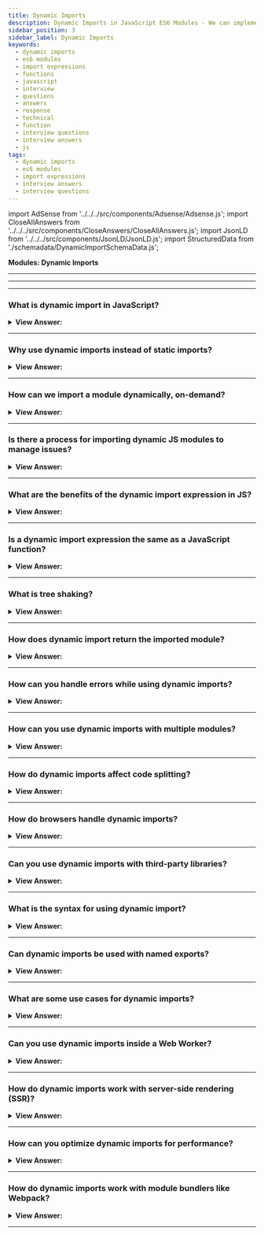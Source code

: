 ```yaml
---
title: Dynamic Imports
description: Dynamic Imports in JavaScript ES6 Modules - We can implement dynamic imports by using the import expression. Frontend Developer Interview Questions
sidebar_position: 3
sidebar_label: Dynamic Imports
keywords:
  - dynamic imports
  - es6 modules
  - import expressions
  - functions
  - javascript
  - interview
  - questions
  - answers
  - response
  - technical
  - function
  - interview questions
  - interview answers
  - js
tags:
  - dynamic imports
  - es6 modules
  - import expressions
  - interview answers
  - interview questions
---
```


import AdSense from '../../../src/components/Adsense/Adsense.js';
import CloseAllAnswers from '../../../src/components/CloseAnswers/CloseAllAnswers.js';
import JsonLD from '../../../src/components/JsonLD/JsonLD.js';
import StructuredData from './schemadata/DynamicImportSchemaData.js';

<JsonLD data={StructuredData} />

<head>
  <title>Dynamic Imports | JavaScript Frontend Phone Interview Answers</title>
</head>

**Modules: Dynamic Imports**

---

<AdSense />

---

<CloseAllAnswers />

---

### What is dynamic import in JavaScript?

<details>
  <summary><strong>View Answer:</strong></summary>
  <div>
  <div><strong>Interview Response:</strong> Dynamic import is a feature that allows you to load JavaScript modules on-demand during runtime, which helps reduce initial load time and optimize application performance.
  </div><br />
  <div><strong>Technical Response:</strong> Dynamic import is a method introduced in modern JavaScript that allows you to import JavaScript modules (i.e., .js files) dynamically as part of your regular JavaScript code execution. This is in contrast to static import declarations, which only load modules at compile time. With dynamic import(), you can load modules on-demand, or conditionally, based on various factors in your code.
  </div><br />
  <div><strong className="codeExample">Code Example:</strong><br /><br />

  <div></div>

The syntax of dynamic import() in JavaScript looks like this...

```javascript
import(moduleSpecifier)
```

Where moduleSpecifier is a string that specifies the path of the module to import.

Dynamic import() returns a promise that resolves to the module object of the requested module when the promise is fulfilled.

Here's an example of how it can be used:

```javascript
let modulePath = './path/to/module.js';

import(modulePath)
  .then((module) => {
    // You can use the exported items from the module here.
    console.log(module.exportedFunction());
  })
  .catch((err) => {
    // Handle any errors in loading the module or any subsequent errors.
    console.error(err);
  });
```

This is particularly useful for code splitting, lazy loading, and managing the loading of optional JavaScript functionality that might not be used in every user interaction. It can greatly improve the performance of your web application by reducing the initial load time, because not all of the code needs to be loaded up front.

  </div>
  </div>
</details>

---

### Why use dynamic imports instead of static imports?

<details>
  <summary><strong>View Answer:</strong></summary>
  <div>
  <div><strong>Interview Response:</strong> Dynamic imports are used when you want to load a module conditionally or on-demand, whereas static imports load all modules upfront, which may not be necessary and can impact performance.
  </div><br />
  <div><strong className="codeExample">Here are some reasons why you might choose to use dynamic imports:</strong><br /><br />

  <div></div>

**1. Code Splitting**: Dynamic imports allow you to split your code into smaller chunks that can be loaded on demand. This means the browser only needs to load the minimal amount of code necessary to display the current view to the user. The rest of the code can be loaded in the background or when the user performs certain actions.

**2. Lazy Loading**: If some parts of your app are not immediately necessary, you can load them only when they are actually needed. This can be particularly useful for features that are expensive in terms of code size, but not always used, like a complex but seldom-used component in a web app.

**3. Conditional Loading**: With dynamic imports, you can conditionally load modules based on certain conditions. For example, you might choose to load a module only if the user is logged in, or only if they are using a certain browser or device.

**4. Error Handling**: Dynamic imports return a promise, allowing you to catch errors at the module level. This means you can have a more fine-grained control over error handling and recovery in your application.

**5. Loading Third-party Modules**: Sometimes, you may want to load a third-party module that is not required initially when the application loads. You can dynamically import it only when it's needed.

**6. Performance Optimization**: By loading code only when it's needed, dynamic imports can significantly reduce the initial load time of your application, leading to a better user experience, especially for users with slower internet connections.

Static imports, on the other hand, load all modules up front when the application starts, which can lead to longer initial load times if your application has a lot of JavaScript code. However, static imports are easier to handle and analyze (for things like dependency graph, static analysis tools, etc.) because of their predictability.

  </div>
  </div>
</details>

---

### How can we import a module dynamically, on-demand?

<details>
  <summary><strong>View Answer:</strong></summary>
  <div>
  <div><strong>Interview Response:</strong> We can implement dynamic imports by using the import expression. The import(module) expression loads the module and returns a promise that resolves into a module object that contains all its exports. It gets called from any place in our code.
</div><br />
  <div><strong className="codeExample">Code Example:</strong><br /><br />

  <div></div>

```js
// 📁 say.js
export function hi() {
  console.log(`Hello`);
}

export function bye() {
  console.log(`Bye`);
}

// Then dynamic import can be like this

let { hi, bye } = await import('./say.js');

hi();
bye();
```

  </div>
  </div>
</details>

---

### Is there a process for importing dynamic JS modules to manage issues?

<details>
  <summary><strong>View Answer:</strong></summary>
  <div>
  <div><strong>Interview Response:</strong> To manage issues with dynamic imports, use error handling mechanisms such as the 'catch' method on the returned promise or a try-catch block with async/await to handle exceptions during module loading.
</div><br />
  <div><strong className="codeExample">Code Example:</strong><br /><br />

  <div></div>

**Error handling:**

```js
import('path/to/module.js')
  .then(module => {
    // Use module.exports
  })
  .catch(error => {
    console.error('Error loading module:', error);
  });
```

**Or using async/await:**

```js
async function loadModule() {
  try {
    const module = await import('path/to/module.js');
    // Use module.exports
  } catch (error) {
    console.error('Error loading module:', error);
  }
}
loadModule();
```

  </div>
  </div>
</details>

---

### What are the benefits of the dynamic import expression in JS?

<details>
  <summary><strong>View Answer:</strong></summary>
  <div>
  <div><strong>Interview Response:</strong> Dynamic import benefits include on-demand module loading, reduced initial load time, improved application performance, code splitting, better resource management, conditional module loading, and compatibility with lazy-loading techniques.
</div><br/>
  <div><strong>Technical Response:</strong> The main benefit of dynamic imports is that they allow you to load JavaScript modules dynamically. This implementation makes it useful for lazy-loading or computed module specifier strings. In addition, dynamic imports provide us with a promise, allowing access to the .then and .catch methods for handling (catch error). Dynamic imports work in regular scripts; they don’t require script tags using type="module".
</div><br />
  <div><strong className="codeExample">Code Example:</strong><br /><br />

  <div></div>

Here's an example of how you can achieve code splitting and lazy loading using dynamic import expressions in JavaScript...

```javascript
// App.js - main entry point of your application
function handleClick() {
  import('./module.js')
    .then((module) => {
      // Use the module here
      module.someFunction();
    })
    .catch((error) => {
      // Handle any errors
      console.error('Error loading module:', error);
    });
}

// Other parts of your application

// Event listener for a button click
document.getElementById('myButton').addEventListener('click', handleClick);
```

In this example, when the button with the ID "myButton" is clicked, the `handleClick` function is called. Inside that function, we use the dynamic import expression to load the `module.js` file asynchronously.

The import statement returns a Promise, which allows us to use `.then()` to handle the successful loading of the module. In this case, we invoke a function (`someFunction`) from the loaded module.

If there is an error during the module loading process, it is caught in the `.catch()` block, where you can handle the error appropriately.

By using dynamic import in this way, the `module.js` file is only loaded when the button is clicked, thus achieving code splitting and lazy loading. The module is not loaded during the initial application startup, reducing the initial bundle size and improving performance.

  </div>
  </div>
</details>

---

### Is a dynamic import expression the same as a JavaScript function?

<details>
  <summary><strong>View Answer:</strong></summary>
  <div>
  <div><strong>Interview Response:</strong> No, A dynamic import expression is not the same as a JavaScript function. It's a language feature that returns a promise to load a module, whereas functions are reusable blocks of code.
</div>
  </div>
</details>

---

### What is tree shaking?

<details>
  <summary><strong>View Answer:</strong></summary>
  <div>
  <div><strong>Interview Response:</strong> Tree shaking is an optimization technique in JavaScript, where bundlers like Webpack or Rollup eliminate dead or unused code from the final bundle, reducing its size and improving performance.</div><br />
  <div><strong>Technical Response:</strong> Tree shaking is a type of dead code removal. It implies that unnecessary modules get excluded from the bundle during the build process. It relies on the static structure of ES2015 module syntax ( i.e., import and export). Initially, the ES2015 module bundler 'rollup' promoted this. We have access to several module bundlers, including WebPack, Browserify, Fusebox, and Rollup.</div><br />
  <div><strong className="codeExample">Code Example:</strong><br /><br />

  <div></div>

Tree shaking is a build-time process, so a code example is not applicable. However, here's an example of how to enable tree shaking in Webpack (version 4+) by configuring the webpack.config.js file:

```js
module.exports = {
  mode: 'production', // Enables tree shaking by default
  entry: './src/index.js',
  output: {
    filename: 'bundle.js',
    path: path.resolve(__dirname, 'dist'),
  },
};
```

By setting the `mode` to `production`, Webpack automatically enables tree shaking, eliminating unused exports from the final bundle.

  </div>
  </div>
</details>

---

### How does dynamic import return the imported module?

<details>
  <summary><strong>View Answer:</strong></summary>
  <div>
  <div><strong>Interview Response:</strong> A Dynamic import returns a promise that resolves with the module object, enabling you to access the module's exports using the 'then' method or async/await syntax.
  </div><br/>
  <div><strong>Technical Response:</strong> The dynamic import returns a Promise that resolves to the module object of the imported module. The module object represents the exported values from the module being imported. When you use dynamic import, you can access the exported values of the module by chaining a .then() method to the import() call and passing a callback function that receives the module object as an argument.
  </div><br />
  <div><strong className="codeExample">Code Example:</strong><br /><br />

  <div></div>

```javascript
import('./module.js')
  .then((module) => {
    // Access the exported values from the module
    console.log(module.someExportedFunction());
    console.log(module.someExportedVariable);
  })
  .catch((error) => {
    // Handle any errors during the module loading
    console.error('Error loading module:', error);
  });
```

  </div>
  </div>
</details>

---

### How can you handle errors while using dynamic imports?

<details>
  <summary><strong>View Answer:</strong></summary>
  <div>
  <div><strong>Interview Response:</strong> To handle errors, you can use the 'catch' method on the returned promise or a try-catch block with async/await to manage exceptions during module loading.
  </div><br />
  <div><strong className="codeExample">Code Example:</strong><br /><br />

  <div></div>

```js
try {
  const module = await import('path/to/module');
  // Use the imported module
} catch (error) {
  // Handle the error
  console.error('Error occurred during dynamic import:', error);
  // Display meaningful error messages
  console.error('Failed to load module. Please check the network connection or the module path.');
}
```

  </div>
  </div>
</details>

---

### How can you use dynamic imports with multiple modules?

<details>
  <summary><strong>View Answer:</strong></summary>
  <div>
  <div><strong>Interview Response:</strong> In JavaScript, dynamically import multiple modules using `import()`, which returns a promise. Use `async/await` to handle these promises sequentially, making modules available for use.
  </div><br />
  <div><strong className="codeExample">Code Example:</strong><br /><br />

  <div></div>

```javascript
async function importModules() {
    try {
        const moduleA = await import('/path/to/moduleA.js');
        const moduleB = await import('/path/to/moduleB.js');
        const moduleC = await import('/path/to/moduleC.js');

        // Now you can use the exported functions or variables from these modules.
        console.log(moduleA.someFunction());
        console.log(moduleB.someVariable);
        console.log(moduleC.anotherFunction());
    } catch (error) {
        console.log('Error loading modules:', error);
    }
}

importModules();
```

In this code, the `import()` function is used to dynamically import three different JavaScript modules: `moduleA.js`, `moduleB.js`, and `moduleC.js`. The `import()` function returns a promise that resolves to the module object of the imported module when the promise is fulfilled. The `await` keyword is used to pause and resume the `importModules()` async function execution based on the promise's resolution.

The imported modules are then available for use within the `importModules()` function scope. The `console.log()` statements are using the exported variables or functions from these modules, where `someFunction`, `someVariable`, and `anotherFunction` are the exported members from the respective modules.

Remember to replace `'/path/to/moduleA.js'`, `'/path/to/moduleB.js'`, and `'/path/to/moduleC.js'` with the actual paths of your modules. The `async` function `importModules` is then called to start the dynamic import process.

If any of the imports fail, the error will be caught in the catch block and logged to the console. This can help with debugging if there are any issues with the dynamic imports.

  </div>
  </div>
</details>

---

### How do dynamic imports affect code splitting?

<details>
  <summary><strong>View Answer:</strong></summary>
  <div>
  <div><strong>Interview Response:</strong> Dynamic imports enable code splitting, which divides the application into smaller chunks that are loaded on-demand, reducing initial load time and improving overall performance.
  </div><br/>
  <div><strong>Technical Response:</strong> Dynamic imports help implement code splitting in a modern JavaScript application. Code splitting is a feature supported by bundlers like Webpack and Rollup, where the code is divided into various "chunks" that can be loaded on demand or in parallel.
  </div><br />
  <div><strong className="codeExample">Code Example:</strong><br /><br />

  <div></div>

```javascript
button.addEventListener('click', async () => {
  const module = await import('./largeModule.js');
  module.largeFunction();
});
```

In the above example, `largeModule.js` will be separate from the main bundle. The module will only be fetched and loaded when the user clicks the button. This way, dynamic imports can help to reduce the initial load time of the application by deferring the loading of certain parts of the application until they are needed. This can lead to performance improvements, especially for larger applications with lots of code.

  </div>
  </div>
</details>

---

### How do browsers handle dynamic imports?

<details>
  <summary><strong>View Answer:</strong></summary>
  <div>
  <div><strong>Interview Response:</strong> Modern browsers natively support dynamic imports, while older browsers can use polyfills or bundlers like Webpack or Rollup to handle dynamic imports and code splitting.
  </div>
  </div>
</details>

---

### Can you use dynamic imports with third-party libraries?

<details>
  <summary><strong>View Answer:</strong></summary>
  <div>
  <div><strong>Interview Response:</strong> Yes, you can use dynamic imports to load third-party libraries on-demand, reducing the initial bundle size and improving application performance.
  </div>
  </div>
</details>

---

### What is the syntax for using dynamic import?

<details>
  <summary><strong>View Answer:</strong></summary>
  <div>
  <div><strong>Interview Response:</strong> The syntax for dynamic import is import(moduleSpecifier), where moduleSpecifier is a string representing the path or URL of the module to be imported.
  </div>
  </div>
</details>

---

### Can dynamic imports be used with named exports?

<details>
  <summary><strong>View Answer:</strong></summary>
  <div>
  <div><strong>Interview Response:</strong> Yes, you can access named exports from the module object returned by the dynamic import. The resolved module object has properties for each named export.
  </div><br />
  <div><strong className="codeExample">Code Example:</strong><br /><br />

  <div></div>

```js
// Module.js

// named export
export const foo = () => {
  console.log("This is the foo function.");
};

// named export
export const bar = () => {
  console.log("This is the bar function.");
};

// Main.js
const loadModule = async () => {
  const module = await import('./Module.js');
  const { foo, bar } = module;
  
  foo(); // This is the foo function.
  bar(); // This is the bar function.
};

loadModule();

```

  </div>
  </div>
</details>

---

### What are some use cases for dynamic imports?

<details>
  <summary><strong>View Answer:</strong></summary>
  <div>
  <div><strong>Interview Response:</strong> Dynamic imports are useful for loading heavy dependencies, code splitting, lazy-loading components, loading polyfills only when needed, and conditionally importing modules based on user actions or features.
  </div>
  </div>
</details>

---

### Can you use dynamic imports inside a Web Worker?

<details>
  <summary><strong>View Answer:</strong></summary>
  <div>
  <div><strong>Interview Response:</strong> Yes, dynamic imports can be used within Web Workers to load modules on-demand, allowing for better resource management and improved performance in web applications. However, it is not permitted in all execution contexts. For example, import() can be used in the main thread, a shared worker, or a dedicated worker, but will throw if called within a service worker or a worklet.
  </div><br />
  <div><strong className="codeExample">Code Example:</strong><br /><br />

  <div></div>

Here's an example of how you can use dynamic imports inside a Web Worker:

```javascript
// main.js
const worker = new Worker('worker.js');

worker.postMessage('Hello from main.js!');

// worker.js
self.onmessage = async (event) => {
  const module = await import('./module.js');
  console.log(module);
};
```

In this example, the `worker.js` file is loaded as a Web Worker. When the worker receives a message from the main thread, it uses dynamic import to load the `module.js` file asynchronously. Once the module is loaded, it is logged to the console.

  </div>
  </div>
</details>

---

### How do dynamic imports work with server-side rendering (SSR)?

<details>
  <summary><strong>View Answer:</strong></summary>
  <div>
  <div><strong>Interview Response:</strong> In SSR, dynamic imports are resolved on the server and sent as separate chunks to the client. The client then loads these chunks on-demand, improving the overall user experience.
  </div>
  </div>
</details>

---

### How can you optimize dynamic imports for performance?

<details>
  <summary><strong>View Answer:</strong></summary>
  <div>
  <div><strong>Interview Response:</strong> To optimize performance, you can use bundlers like Webpack or Rollup for code splitting, configure caching headers for modules, and apply lazy-loading techniques with dynamic imports.
  </div>
  </div>
</details>

---

### How do dynamic imports work with module bundlers like Webpack?

<details>
  <summary><strong>View Answer:</strong></summary>
  <div>
  <div><strong>Interview Response:</strong> When using module bundlers, dynamic imports are transformed into separate output files called "chunks". These chunks are loaded on-demand, enabling code splitting and optimizing application performance.
  </div>
  </div>
</details>

---
